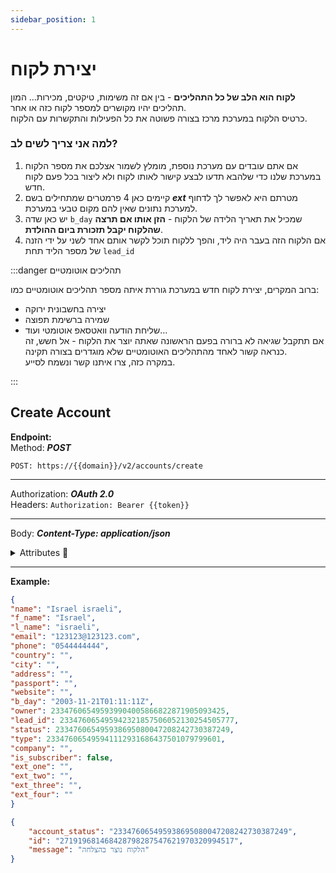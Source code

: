 ```yaml
---
sidebar_position: 1
---
```


# יצירת לקוח
**לקוח הוא הלב של כל התהליכים** - בין אם זה משימות, טיקטים, מכירות... המון תהליכים יהיו מקושרים למספר לקוח כזה או אחר.  
כרטיס הלקוח במערכת מרכז בצורה פשוטה את כל הפעילות והתקשרות עם הלקוח.

### למה אני צריך לשים לב?
1. אם אתם עובדים עם מערכת נוספת, מומלץ לשמור אצלכם את מספר הלקוח במערכת שלנו כדי שלהבא תדעו לבצע קישור לאותו לקוח ולא ליצור בכל פעם לקוח חדש. 
2. קיימים כאן 4 פרמטרים שמתחילים בשם ***ext*** מטרתם היא לאפשר לך לדחוף למערכת נתונים שאין להם מקום טבעי במערכת.  
3. יש כאן שדה ``b_day`` שמכיל את תאריך הלידה של הלקוח - **הזן אותו אם תרצה שהלקוח יקבל תזכורת ביום ההולדת**.
3. אם הלקוח הזה בעבר היה ליד, והפך ללקוח תוכל לקשר אותם אחד לשני על ידי הזנה של מספר הליד תחת ``lead_id``

:::danger תהליכים אוטומטיים

ברוב המקרים, יצירת לקוח חדש במערכת גוררת איתה מספר תהליכים אוטומטיים כמו:
* יצירה בחשבונית ירוקה
* שמירה ברשימת תפוצה
* שליחת הודעה וואטסאפ אוטומטי ועוד...  
אם תתקבל שגיאה לא ברורה בפעם הראשונה שאתה יוצר את הלקוח - אל חשש, זה כנראה קשור לאחד מהתהליכים האוטומטיים שלא מוגדרים בצורה תקינה.  
במקרה כזה, צרו איתנו קשר ונשמח לסייע.

:::

<div class="api-docs api-sec">

## Create Account

**Endpoint:**  
Method: ***POST***
<div class="end-point"><code>POST: https://&#123;&#123;domain&#125;&#125;/v2/accounts/create</code></div>

***
Authorization: ***OAuth 2.0***  
Headers: ``Authorization: Bearer {{token}}``
***
Body: ***Content-Type: application/json***

<details>
  <summary>Attributes 🤖</summary>
  <div class="api-att">


| Required | Key           | Value     |                    Note                    |
| :------: | ------------- | --------- | :----------------------------------------: |
|     ✓    | name          | `string`  |                                            |
|     ✓    | f_name        | `string`  |                   שם פרטי                  |
|          | l_name        | `string`  |                  שם משפחה                  |
|          | phone         | `string`  |                                            |
|          | country       | `string`  |                                            |
|          | address       | `string`  |                                            |
|          | passport      | `string`  |               ת.ז או מספר ח.פ              |
|          | website       | `string`  |                                            |
|          | b_day         | `date`    |                 תאריך לידה                 |
|          | owner         | `string`  |      [מזהה משתמש](../users/users-list)     |
|          | lead_id       | `string`  |       מזהה ליד (אם ברצונך לקשר לליד)       |
|     ✓    | status        | `string`  | [מזהה סטטוס](../accounts/account-statuses) |
|          | type          | `string`  | [מזהה סוג לקוח](../accounts/account-types) |
|          | company       | `string`  |                   שם חברה                  |
|          | is_subscriber | `boolean` |                 מנוי לתפוצה                |
|          | ext_one       | `string`  |             שדה בהתאמה אישית 1             |
|          | ext_two       | `string`  |             שדה בהתאמה אישית 2             |
|          | ext_three     | `string`  |             שדה בהתאמה אישית 3             |
|          | ext_four      | `string`  |             שדה בהתאמה אישית 4             |

  </div>
</details>


***
**Example:**
```json title="Request - Status Code: 201 Created"
{
"name": "Israel israeli",
"f_name": "Israel",
"l_name": "israeli",
"email": "123123@123123.com",
"phone": "0544444444",
"country": "",
"city": "",
"address": "",
"passport": "",
"website": "",
"b_day": "2003-11-21T01:11:11Z",
"owner": 233476065495939904005866822871905093425,
"lead_id": 233476065495942321857506052130254505777,
"status": 233476065495938695080047208242730387249,
"type": 233476065495941112931686437501079799601,
"company": "",
"is_subscriber": false,
"ext_one": "",
"ext_two": "",
"ext_three": "",
"ext_four": ""
}
```

```json title="Response"
{
    "account_status": "233476065495938695080047208242730387249",
    "id": "271919681468428798287547621970320994517",
    "message": "הלקוח נוצר בהצלחה"
}
```
</div>